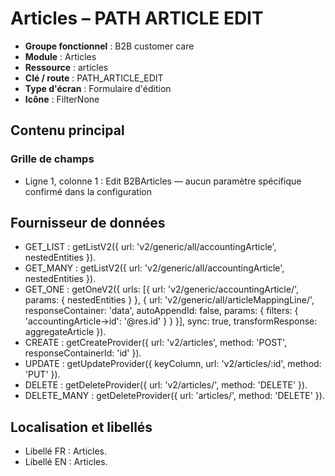 # Articles – PATH ARTICLE EDIT

- **Groupe fonctionnel** : B2B customer care
- **Module** : Articles
- **Ressource** : articles
- **Clé / route** : PATH_ARTICLE_EDIT
- **Type d'écran** : Formulaire d'édition
- **Icône** : FilterNone

## Contenu principal
### Grille de champs
- Ligne 1, colonne 1 : Edit B2BArticles — aucun paramètre spécifique confirmé dans la configuration

## Fournisseur de données
- GET_LIST : getListV2({
  url: 'v2/generic/all/accountingArticle',
  nestedEntities
}).
- GET_MANY : getListV2({
  url: 'v2/generic/all/accountingArticle',
  nestedEntities
}).
- GET_ONE : getOneV2({
  urls: [{
    url: 'v2/generic/accountingArticle/',
    params: {
      nestedEntities
    }
  }, {
    url: 'v2/generic/all/articleMappingLine/',
    responseContainer: 'data',
    autoAppendId: false,
    params: {
      filters: {
        'accountingArticle->id': '@res.id'
      }
    }
  }],
  sync: true,
  transformResponse: aggregateArticle
}).
- CREATE : getCreateProvider({
  url: 'v2/articles',
  method: 'POST',
  responseContainerId: 'id'
}).
- UPDATE : getUpdateProvider({
  keyColumn,
  url: 'v2/articles/:id',
  method: 'PUT'
}).
- DELETE : getDeleteProvider({
  url: 'v2/articles/',
  method: 'DELETE'
}).
- DELETE_MANY : getDeleteProvider({
  url: 'articles/',
  method: 'DELETE'
}).

## Localisation et libellés
- Libellé FR : Articles.
- Libellé EN : Articles.